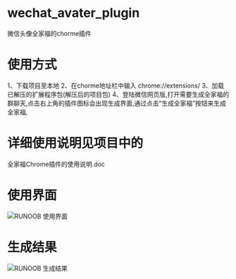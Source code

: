 # wechat_avater_plugin
微信头像全家福的chorme插件

# 使用方式
1、下载项目至本地
2、在chorme地址栏中输入 chrome://extensions/
3、加载已解压的扩展程序包(解压后的项目包)
4、登陆微信网页版,打开需要生成全家福的群聊天,点击右上角的插件图标会出现生成界面,通过点击“生成全家福”按钮来生成全家福,

# 详细使用说明见项目中的

全家福Chrome插件的使用说明.doc



# 使用界面
![RUNOOB 使用界面](https://pic.downk.cc/item/5e855d4b504f4bcb04ae1f4d.png)



# 生成结果
![RUNOOB 生成结果](https://pic.downk.cc/item/5e854ff3504f4bcb04a77b0d.png)
